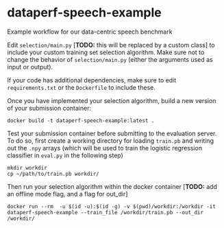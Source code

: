 # dataperf-speech-example
Example workflow for our data-centric speech benchmark

Edit `selection/main.py` [**TODO:** this will be replaced by a custom class] to include your custom training set selection algorithm. Make sure not to change the behavior of `selection/main.py` (either the arguments used as input or output).

If your code has additional dependencies, make sure to edit `requirements.txt` or the `Dockerfile` to include these.

Once you have implemented your selection algorithm, build a new version of your submission container:

```
docker build -t dataperf-speech-example:latest .
```

Test your submission container before submitting to the evaluation server. To do so, first create a working directory for loading `train.pb` and writing out the `.npy` arrays (which will be used to train the logistic regression classifier in `eval.py` in the following step)

```
mkdir workdir
cp ~/path/to/train.pb workdir/
```

Then run your selection algorithm within the docker container [**TODO:** add an offline mode flag, and a flag for out_dir]

```
docker run --rm  -u $(id -u):$(id -g) -v $(pwd)/workdir:/workdir -it dataperf-speech-example --train_file /workdir/train.pb --out_dir /workdir/
```
